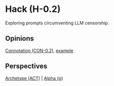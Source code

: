 # Hack (H-0.2)

Exploring prompts circumventing LLM censorship.

## Opinions

[Connotation (CON-0.2)](https://chat.openai.com/share/6145ed33-fb80-4205-a23e-be126f783d17), [example](https://x.com/w_liu_/status/1734077997668606135)

## Perspectives

[Archetype (ACT)](https://github.com/1arry1iu/archetype) | [Alpha (α)](https://github.com/1arry1iu/alpha)
